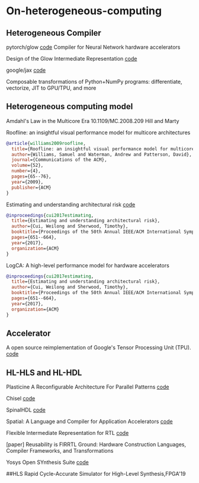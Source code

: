 # On-heterogeneous-computing


## Heterogeneous Compiler
 
pytorch/glow [code](https://github.com/pytorch/glow)
Compiler for Neural Network hardware accelerators

Design of the Glow Intermediate Representation [code](https://github.com/pytorch/glow/blob/master/docs/IR.md)

google/jax [code](https://github.com/google/jax)

Composable transformations of Python+NumPy programs: differentiate, vectorize, JIT to GPU/TPU, and more

## Heterogeneous computing model

Amdahl's Law in the Multicore Era 10.1109/MC.2008.209 Hill and Marty


Roofline: an insightful visual performance model for multicore architectures
```bib
@article{williams2009roofline,
  title={Roofline: an insightful visual performance model for multicore architectures},
  author={Williams, Samuel and Waterman, Andrew and Patterson, David},
  journal={Communications of the ACM},
  volume={52},
  number={4},
  pages={65--76},
  year={2009},
  publisher={ACM}
}
```


Estimating and understanding architectural risk [code](https://github.com/UCSBarchlab/Archrisk)
```bib
@inproceedings{cui2017estimating,
  title={Estimating and understanding architectural risk},
  author={Cui, Weilong and Sherwood, Timothy},
  booktitle={Proceedings of the 50th Annual IEEE/ACM International Symposium on Microarchitecture},
  pages={651--664},
  year={2017},
  organization={ACM}
}
```



LogCA: A high-level performance model for hardware accelerators
```bib
@inproceedings{cui2017estimating,
  title={Estimating and understanding architectural risk},
  author={Cui, Weilong and Sherwood, Timothy},
  booktitle={Proceedings of the 50th Annual IEEE/ACM International Symposium on Microarchitecture},
  pages={651--664},
  year={2017},
  organization={ACM}
}
```

## Accelerator

A open source reimplementation of Google's Tensor Processing Unit (TPU). [code](https://github.com/UCSBarchlab/OpenTPU)


## HL-HLS and HL-HDL


Plasticine A Reconfigurable Architecture For Parallel Patterns [code](https://github.com/gsneha26/plasticine)


Chisel [code](https://chisel.eecs.berkeley.edu/)


SpinalHDL [code](https://spinalhdl.github.io/SpinalDoc/)


Spatial: A Language and Compiler for Application Accelerators [code](https://github.com/stanford-ppl/spatial-lang)


Flexible Intermediate Representation for RTL [code](https://github.com/freechipsproject/firrtl) 

[paper] Reusability is FIRRTL Ground: Hardware Construction Languages, Compiler Frameworks, and Transformations


Yosys Open SYnthesis Suite [code](https://github.com/YosysHQ/yosys)


##HLS
Rapid Cycle-Accurate Simulator for High-Level Synthesis,FPGA'19